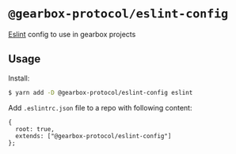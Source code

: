 # `@gearbox-protocol/eslint-config`

[Eslint](https://eslint.org/) config to use in gearbox projects

## Usage

Install:

```bash
$ yarn add -D @gearbox-protocol/eslint-config eslint
```

Add `.eslintrc.json` file to a repo with following content:

```
{
  root: true,
  extends: ["@gearbox-protocol/eslint-config"]
};
```
